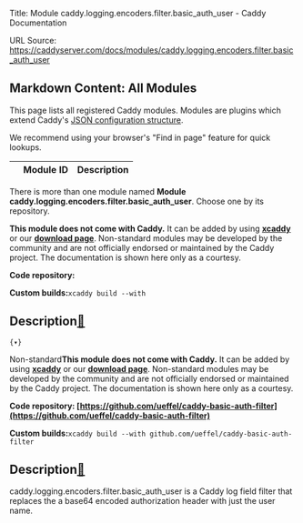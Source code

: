 Title: Module caddy.logging.encoders.filter.basic_auth_user - Caddy Documentation

URL Source: https://caddyserver.com/docs/modules/caddy.logging.encoders.filter.basic_auth_user

Markdown Content:
All Modules
-----------

This page lists all registered Caddy modules. Modules are plugins which extend Caddy's [JSON configuration structure](https://caddyserver.com/docs/json/).

We recommend using your browser's "Find in page" feature for quick lookups.

|  | Module ID | Description |
| --- | --- | --- |

There is more than one module named **Module caddy.logging.encoders.filter.basic_auth_user**. Choose one by its repository.

**This module does not come with Caddy.** It can be added by using **[xcaddy](https://caddyserver.com/docs/build#xcaddy)** or our **[download page](https://caddyserver.com/download)**. Non-standard modules may be developed by the community and are not officially endorsed or maintained by the Caddy project. The documentation is shown here only as a courtesy.

**Code repository:**

**Custom builds:**`xcaddy build --with`

Description[🔗](https://caddyserver.com/docs/modules/caddy.logging.encoders.filter.basic_auth_user#docs "Direct link")
----------------------------------------------------------------------------------------------------------------------

`{▾}`

Non-standard**This module does not come with Caddy.** It can be added by using **[xcaddy](https://caddyserver.com/docs/build#xcaddy)** or our **[download page](https://caddyserver.com/download)**. Non-standard modules may be developed by the community and are not officially endorsed or maintained by the Caddy project. The documentation is shown here only as a courtesy.

**Code repository: [https://github.com/ueffel/caddy-basic-auth-filter](https://github.com/ueffel/caddy-basic-auth-filter)**

**Custom builds:**`xcaddy build --with github.com/ueffel/caddy-basic-auth-filter`

Description[🔗](https://caddyserver.com/docs/modules/caddy.logging.encoders.filter.basic_auth_user#docs "Direct link")
----------------------------------------------------------------------------------------------------------------------

caddy.logging.encoders.filter.basic_auth_user is a Caddy log field filter that replaces the a base64 encoded authorization header with just the user name.
